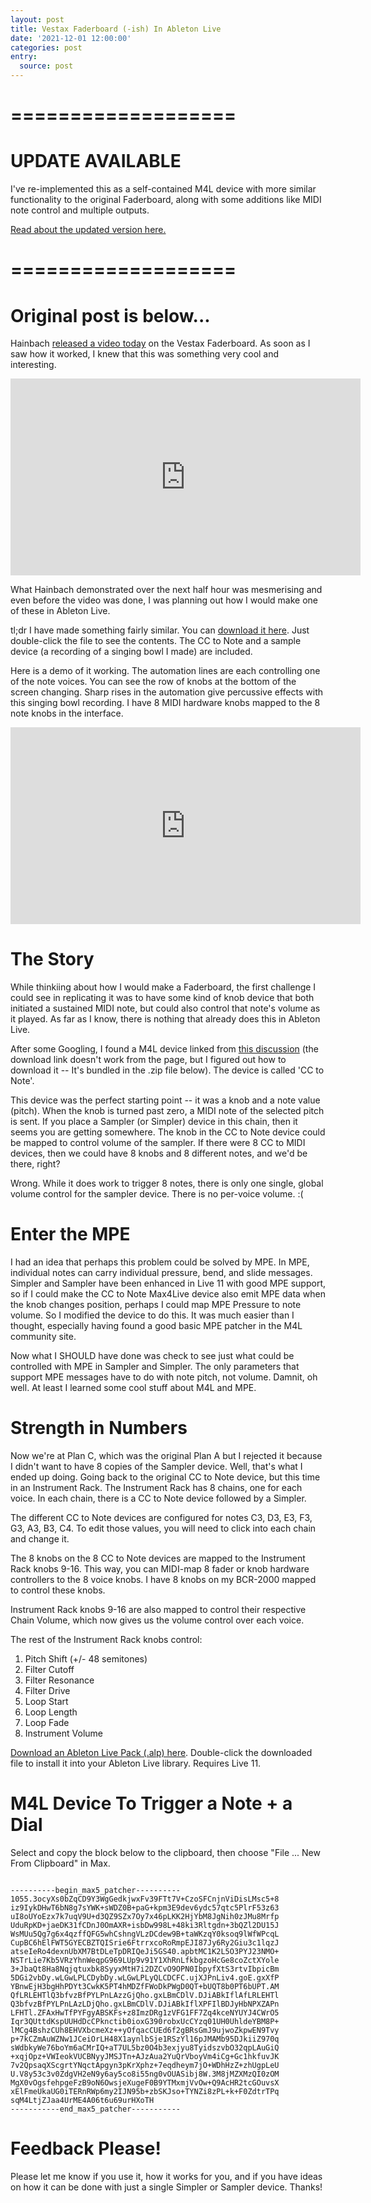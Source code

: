 ```yaml
---
layout: post
title: Vestax Faderboard (-ish) In Ableton Live
date: '2021-12-01 12:00:00'
categories: post
entry:
  source: post
---
```


# ===================
# UPDATE AVAILABLE

I've re-implemented this as a self-contained M4L device with more similar functionality to the original Faderboard, along with some additions like MIDI note control and multiple outputs.

[Read about the updated version here.](/post/2022/01/08/Faderboard-Version-3.html)

# ===================
# Original post is below...

Hainbach [released a video today](https://www.youtube.com/watch?v=E1Kr0EJwZ-c) on the Vestax Faderboard. As soon as I saw how it worked, I knew that this was something very cool and interesting.

<iframe width="560" height="315" src="https://www.youtube.com/embed/E1Kr0EJwZ-c" title="YouTube video player" frameborder="0" allow="accelerometer; autoplay; clipboard-write; encrypted-media; gyroscope; picture-in-picture" allowfullscreen></iframe>

What Hainbach demonstrated over the next half hour was mesmerising and even before the video was done, I was planning out how I would make one of these in Ableton Live.

tl;dr I have made something fairly similar. You can [download it here](/audio/zsFaderboard.alp). Just double-click the file to see the contents. The CC to Note and a sample device (a recording of a singing bowl I made) are included.

Here is a demo of it working. The automation lines are each controlling one of the note voices. You can see the row of knobs at the bottom of the screen changing. Sharp rises in the automation give percussive effects with this singing bowl recording. I have 8 MIDI hardware knobs mapped to the 8 note knobs in the interface.

<iframe width="560" height="315" src="https://www.youtube.com/embed/wC8h_WrjJrE" title="YouTube video player" frameborder="0" allow="accelerometer; autoplay; clipboard-write; encrypted-media; gyroscope; picture-in-picture" allowfullscreen></iframe>

# The Story

While thinkiing about how I would make a Faderboard, the first challenge I could see in replicating it was to have some kind of knob device that both initiated a sustained MIDI note, but could also control that note's volume as it played. As far as I know, there is nothing that already does this in Ableton Live.

After some Googling, I found a M4L device linked from [this discussion](https://forum.ableton.com/viewtopic.php?t=156544) (the download link doesn't work from the page, but I figured out how to download it -- It's bundled in the .zip file below). The device is called 'CC to Note'.

This device was the perfect starting point -- it was a knob and a note value (pitch). When the knob is turned past zero, a MIDI note of the selected pitch is sent. If you place a Sampler (or Simpler) device in this chain, then it seems you are getting somewhere. The knob in the CC to Note device could be mapped to control volume of the sampler. If there were 8 CC to MIDI devices, then we could have 8 knobs and 8 different notes, and we'd be there, right?

Wrong. While it does work to trigger 8 notes, there is only one single, global volume control for the sampler device. There is no per-voice volume. :(

# Enter the MPE

I had an idea that perhaps this problem could be solved by MPE. In MPE, individual notes can carry individual pressure, bend, and slide messages. Simpler and Sampler have been enhanced in Live 11 with good MPE support, so if I could make the CC to Note Max4Live device also emit MPE data when the knob changes position, perhaps I could map MPE Pressure to note volume. So I modified the device to do this. It was much easier than I thought, especially having found a good basic MPE patcher in the M4L community site.

Now what I SHOULD have done was check to see just what could be controlled with MPE in Sampler and Simpler. The only parameters that support MPE messages have to do with note pitch, not volume. Damnit, oh well. At least I learned some cool stuff about M4L and MPE.

# Strength in Numbers

Now we're at Plan C, which was the original Plan A but I rejected it because I didn't want to have 8 copies of the Sampler device. Well, that's what I ended up doing. Going back to the original CC to Note device, but this time in an Instrument Rack. The Instrument Rack has 8 chains, one for each voice. In each chain, there is a CC to Note device followed by a Simpler.

The different CC to Note devices are configured for notes C3, D3, E3, F3, G3, A3, B3, C4. To edit those values, you will need to click into each chain and change it.

The 8 knobs on the 8 CC to Note devices are mapped to the Instrument Rack knobs 9-16. This way, you can MIDI-map 8 fader or knob hardware controllers to the 8 voice knobs. I have 8 knobs on my BCR-2000 mapped to control these knobs.

Instrument Rack knobs 9-16 are also mapped to control their respective Chain Volume, which now gives us the volume control over each voice.

The rest of the Instrument Rack knobs control:
1. Pitch Shift (+/- 48 semitones)
2. Filter Cutoff
3. Filter Resonance
4. Filter Drive
5. Loop Start
6. Loop Length
7. Loop Fade
8. Instrument Volume

[Download an Ableton Live Pack (.alp) here](/audio/zsFaderboard.alp). Double-click the downloaded file to install it into your Ableton Live library. Requires Live 11.

# M4L Device To Trigger a Note + a Dial

Select and copy the block below to the clipboard, then choose "File ... New From Clipboard" in Max.

<pre><code>
----------begin_max5_patcher----------
1055.3ocyXs0bZqCD9Y3WgGedkjwxFv39FTt7V+CzoSFCnjnViDisLMsc5+8
iz9IykDHwT6bN8g7sYWK+sWDZ0B+paG+kpm3E9dev6ydc57qtc5PlrF53z63
uI8oUYoEzx7k7uqV9U+d3QZ9SZx7Oy7x46pLKK2HjYbM8JgNih0zJMu8Mrfp
UduRpKD+jaeDK31fCDnJ0OmAXR+isbDw998L+48ki3Rltgdn+3bQZl2DU15J
WsMUu5Qg7g6x4qzffQFG5whCshngVLzDCdew9B+taWKzqY0ksoq9lWfWPcqL
CupBC6hElFWT5GYECBZTQISrie6FtrrxcoRoRmpEJI87Jy6Ry2Giu3c1lqzJ
atseIeRo4dexnUbXM7BtDLeTpDRIQeJi5GS40.apbtMC1K2L5O3PYJ23NMO+
NSTrLie7Kb5VRzYhnWeqpG969LUp9v91Y1XhRnLfkbgzoHcGe8coZctXYole
3+JbaQt8Ha8Nqjqtuxbk8SyyxMtH7i2DZCvO9OPN0IbpyfXtS3rtvIbpicBm
5DGi2vbDy.wLGwLPLCDybDy.wLGwLPLyQLCDCFC.ujXJPnLiv4.goE.gxXfP
YBnwEjH3bgHhPDYt3CwkK5PT4hMDZfFWoDkPWgD0QT+bUQT8b0PT6bUPT.AM
QfLRLEHTlQ3bfvzBfPYLPnLAzzGjQho.gxLBmCDlV.DJiABkIflAfLRLEHTl
Q3bfvzBfPYLPnLAzLDjQho.gxLBmCDlV.DJiABkIflXPFIlBDJyHbNPXZAPn
LFHTl.ZFAxHwTfPYFgyABSKFs+z8ImzDRg1zVFG1FF7Zq4kceNYUYJ4CWrO5
Iqr3QUttdKspUUHdDcCPknctib0ioxG390robxUcCYzq01UH0UhldeYBM8P+
lMCg4BshzCUh8EHVXbcmeXz++yOfqacCUEd6f2gBRsGmJ9ujwoZkpwEN9Tvy
p+7kCZmAuWZNw1JCeiOrLH48X1aynlbSje1RSzYl16pJMAMb95DJkiiZ970q
sWdbkyWe76boYm6aCMrIQ+aT7UL5bz0O4b3exjyu8TyidszvbO32qpLAuGiQ
+xqjOpz+VWIeokVUCBNyyJMSJTn+AJzAua2YuQrVboyVm4iCg+Gc1hkfuvJK
7v2QpsaqXScgrtYNqctApgyn3pKrXphz+7eqdheym7jO+WDhHzZ+zhUgpLeU
U.V8y53c3v0ZdgVH2eN9y6ay5co8i55ng0vOUASibj8W.3M8jMZXMzQI0zOM
MgX0vOgsfehpgeFzB9oN6OwsjeXugeF0B9YTMxmjVvOw+Q9AcHR2tcGOuvsX
xElFmeUkaUG0iTERnRWp6my2IJN95b+zbSKJso+TYNZi8zPL+k+F0ZdtrTPq
sqM4LtjZJaa4UrME4A06t6u69urHXoTH
-----------end_max5_patcher-----------
</code></pre>

# Feedback Please!

Please let me know if you use it, how it works for you, and if you have ideas on how it can be done with just a single Simpler or Sampler device. Thanks!
